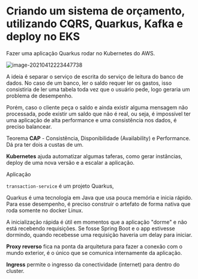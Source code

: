 # Criando um sistema de orçamento, utilizando CQRS, Quarkus, Kafka e deploy no EKS

Fazer uma aplicação Quarkus rodar no Kubernetes do AWS.

![image-20210412223447738](../attachments/image-20210412223447738.png)

A ideia é separar o serviço de escrita do serviço de leitura do banco de dados. No caso de um banco, ler o saldo requer ler os gastos, isso consistiria de ler uma tabela toda vez que o usuário pede, logo geraria um problema de desempenho. 

Porém, caso o cliente peça o saldo e ainda existir alguma mensagem não processada, pode existir um saldo que não é real, ou seja, é impossível ter uma aplicação de alta performance e uma consistência nos dados, é preciso balancear.

Teorema **CAP** - Consistência, Disponibilidade (Availability) e Performance. Dá pra ter dois a custas de um. 

**Kubernetes** ajuda automatizar algumas taferas, como gerar instâncias, deploy de uma nova versão e a escalar a aplicação.

Aplicação

`transaction-service` é um projeto Quarkus, 

Quarkus é uma tecnologia em Java que usa pouca memória e inicia rápido. Para esse desempenho, é preciso construir o artefato de forma nativa que roda somente no docker Linux.

A inicialização rápida é útil em momentos que a aplicação "dorme" e não está recebendo requisições. Se fosse Spring Boot e o app estivesse dormindo, quando recebesse uma requisição haveria um delay para iniciar.

**Proxy reverso** fica na ponta da arquitetura para fazer a conexão com o mundo exterior, é o único que se comunica internamente da aplicação.

**Ingress** permite o ingresso da conectividade (internet) para dentro do cluster. 


